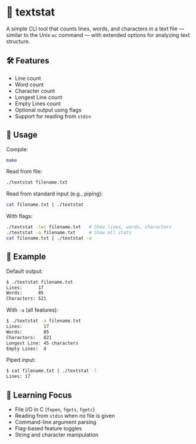 # 📄 textstat

A simple CLI tool that counts lines, words, and characters in a text file — similar to the Unix `wc` command — with extended options for analyzing text structure.

## 🛠 Features

- Line count
- Word count
- Character count
- Longest Line count
- Empty Lines count
- Optional output using flags
- Support for reading from `stdin`

## 🚀 Usage

Compile:

```sh
make
```

Read from file:

```sh
./textstat filename.txt
```

Read from standard input (e.g., piping):
```sh
cat filename.txt | ./textstat
```

With flags:

```sh
./textstat -lwc filename.txt   # Show lines, words, characters
./textstat -a filename.txt     # Show all stats
cat filename.txt | ./textstat -a
```

## 🧪 Example

Default output:

```sh
$ ./textstat filename.txt
Lines:      17
Words:      85
Characters: 521
```

With `-a` (all features):

```sh
$ ./textstat -a filename.txt
Lines:        17
Words:        85
Characters:   821
Longest Line: 45 characters
Empty Lines:  4
```

Piped input:

```sh
$ cat filename.txt | ./textstat -l
Lines: 17
```

## 🎯 Learning Focus

- File I/O in C (`fopen`, `fgets`, `fgetc`)
- Reading from `stdin` when no file is given
- Command-line argument parsing
- Flag-based feature toggles
- String and character manipulation
